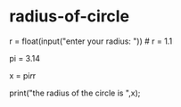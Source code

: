# radius-of-circle

r = float(input("enter your radius: "))  # r = 1.1

pi = 3.14

x = pi*r*r

print("the radius of the circle is ",x);





